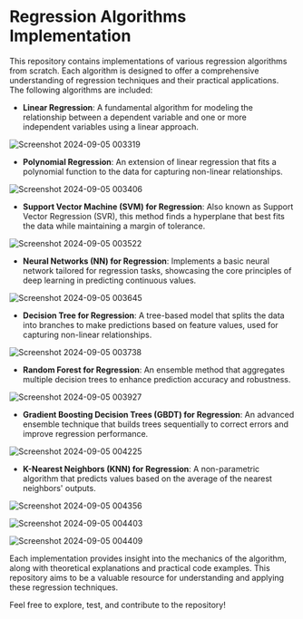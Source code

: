 # Regression Algorithms Implementation

This repository contains implementations of various regression algorithms from scratch. Each algorithm is designed to offer a comprehensive understanding of regression techniques and their practical applications. The following algorithms are included:

- **Linear Regression**: A fundamental algorithm for modeling the relationship between a dependent variable and one or more independent variables using a linear approach.

![Screenshot 2024-09-05 003319](https://github.com/user-attachments/assets/f24d7b5f-6842-444c-a11b-12874ab7aedd)

  
- **Polynomial Regression**: An extension of linear regression that fits a polynomial function to the data for capturing non-linear relationships.

![Screenshot 2024-09-05 003406](https://github.com/user-attachments/assets/4043d045-8598-4616-a5c9-d449f28a9450)

  
- **Support Vector Machine (SVM) for Regression**: Also known as Support Vector Regression (SVR), this method finds a hyperplane that best fits the data while maintaining a margin of tolerance.

![Screenshot 2024-09-05 003522](https://github.com/user-attachments/assets/a3cb2bee-09e7-484e-94e0-3d914f875470)

  
- **Neural Networks (NN) for Regression**: Implements a basic neural network tailored for regression tasks, showcasing the core principles of deep learning in predicting continuous values.


![Screenshot 2024-09-05 003645](https://github.com/user-attachments/assets/cf4c33a7-c95b-43ab-b626-937e220def0e)

  
- **Decision Tree for Regression**: A tree-based model that splits the data into branches to make predictions based on feature values, used for capturing non-linear relationships.

![Screenshot 2024-09-05 003738](https://github.com/user-attachments/assets/e317d8b8-4c91-40f0-b9bd-373fcc4fcef5)

  
- **Random Forest for Regression**: An ensemble method that aggregates multiple decision trees to enhance prediction accuracy and robustness.


![Screenshot 2024-09-05 003927](https://github.com/user-attachments/assets/3612d862-5cad-4cdf-908e-e3ec1dffb4e8)

  
- **Gradient Boosting Decision Trees (GBDT) for Regression**: An advanced ensemble technique that builds trees sequentially to correct errors and improve regression performance.

![Screenshot 2024-09-05 004225](https://github.com/user-attachments/assets/c3d75c83-908a-40e1-b10d-0e69ee750205)


- **K-Nearest Neighbors (KNN) for Regression**: A non-parametric algorithm that predicts values based on the average of the nearest neighbors' outputs.

![Screenshot 2024-09-05 004356](https://github.com/user-attachments/assets/e221fbde-f52e-4e90-b7c6-d338e4d873a0)

![Screenshot 2024-09-05 004403](https://github.com/user-attachments/assets/692a4983-6da2-4d18-bbd9-4d2688dccce5)


![Screenshot 2024-09-05 004409](https://github.com/user-attachments/assets/5d745655-d887-4456-b337-35ebeb9a27fe)


Each implementation provides insight into the mechanics of the algorithm, along with theoretical explanations and practical code examples. This repository aims to be a valuable resource for understanding and applying these regression techniques.

Feel free to explore, test, and contribute to the repository!
